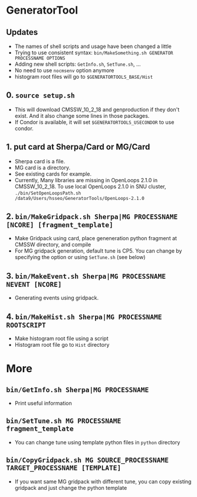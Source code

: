 # GeneratorTool

## Updates
  - The names of shell scripts and usage have been changed a little
  - Trying to use consistent syntax: `bin/MakeSomething.sh GENERATOR PROCESSNAME OPTIONS`
  - Adding new shell scripts: `GetInfo.sh`, `SetTune.sh`, ...
  - No need to use `nocmsenv` option anymore
  - histogram root files will go to `$GENERATORTOOLS_BASE/Hist`

## 0. `source setup.sh`
  - This will download CMSSW_10_2_18 and genproduction if they don't exist. And it also change some lines in those packages.
  - If Condor is available, it will set `$GENERATORTOOLS_USECONDOR` to use condor.
  
## 1. put card at Sherpa/Card or MG/Card
  - Sherpa card is a file.
  - MG card is a directory.
  - See existing cards for example.
  - Currently, Many libraries are missing in OpenLoops 2.1.0 in CMSSW_10_2_18. To use local OpenLoops 2.1.0 in SNU cluster, `./bin/SetOpenLoopsPath.sh /data9/Users/hsseo/GeneratorTools/OpenLoops-2.1.0`
  
## 2. `bin/MakeGridpack.sh Sherpa|MG PROCESSNAME [NCORE] [fragment_template]`
  - Make Gridpack using card, place geneneration python fragment at CMSSW directory, and compile
  - For MG gridpack generation, default tune is CP5. You can change by specifying the option or using `SetTune.sh` (see below)

## 3. `bin/MakeEvent.sh Sherpa|MG PROCESSNAME NEVENT [NCORE]`
  - Generating events using gridpack.

## 4. `bin/MakeHist.sh Sherpa|MG PROCESSNAME ROOTSCRIPT`
  - Make histogram root file using a script
  - Histogram root file go to `Hist` directory

# More

## `bin/GetInfo.sh Sherpa|MG PROCESSNAME`
  - Print useful information

## `bin/SetTune.sh MG PROCESSNAME fragment_template`
  - You can change tune using template python files in `python` directory

## `bin/CopyGridpack.sh MG SOURCE_PROCESSNAME TARGET_PROCESSNAME [TEMPLATE]`
  - If you want same MG gridpack with different tune, you can copy existing gridpack and just change the python template
